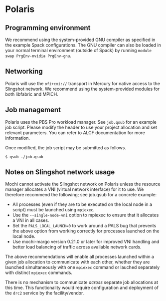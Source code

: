 Polaris
=======


Programming environment
-----------------------

We recommend using the system-provided GNU compiler as specified in the
example Spack configurations.  The GNU compiler can also be loaded in
your normal terminal environment (outside of Spack) by running `module
swap PrgEnv-nvidia PrgEnv-gnu`.

Networking
----------

Polaris will use the `ofi+cxi://` transport in Mercury for native access to
the Slingshot network. We recommend using the system-provided modules for
both libfabric and MPICH.

Job management
--------------

Polaris uses the PBS Pro workload manager.  See `job.qsub` for an example
job script. Please modify the header to use your project allocation and set
relevant parameters. You can refer to ALCF documentation for more
information.

Once modified, the job script may be submitted as follows.

```
$ qsub ./job.qsub
```

Notes on Slingshot network usage
--------------------------------

Mochi cannot activate the Slingshot network on Polaris unless the resource
manager allocates a VNI (virtual network interface) for it to use.  We
therefore recommend the following; see job.qsub for a concrete example:
* All processes (even if they are to be executed on the local node in a
  script) must be launched using `mpiexec`.
* Use the `--single-node-vni` option to mpiexec to ensure that it allocates
  a VNI in all cases.
* Set the `PALS_LOCAL_LAUNCH=0` to work around a PALS bug that prevents the
  above option from working correctly for processes launched on the local
  node.
* Use mochi-margo version 0.21.0 or later for improved VNI handling and
  better load balancing of traffic across available network cards.

The above recommendations will enable all processes launched within a given
job allocation to communicate with each other, whether they are launched
simultaneously with one `mpiexec` command or lauched separately with
distinct `mpiexec` commands.

There is no mechanism to communicate *across* separate job allocations at
this time.  This functionality would require configuration and deployment of
the `drc2` service by the facility/vendor.
